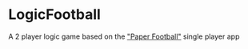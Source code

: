 # LogicFootball
A 2 player logic game based on the ["Paper Football"](https://play.google.com/store/apps/details?id=com.anikiki.football&amp;hl=en) single player app 
